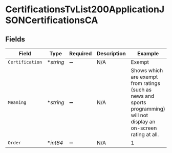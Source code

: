 # CertificationsTvList200ApplicationJSONCertificationsCA


## Fields

| Field                                                                                                                  | Type                                                                                                                   | Required                                                                                                               | Description                                                                                                            | Example                                                                                                                |
| ---------------------------------------------------------------------------------------------------------------------- | ---------------------------------------------------------------------------------------------------------------------- | ---------------------------------------------------------------------------------------------------------------------- | ---------------------------------------------------------------------------------------------------------------------- | ---------------------------------------------------------------------------------------------------------------------- |
| `Certification`                                                                                                        | **string*                                                                                                              | :heavy_minus_sign:                                                                                                     | N/A                                                                                                                    | Exempt                                                                                                                 |
| `Meaning`                                                                                                              | **string*                                                                                                              | :heavy_minus_sign:                                                                                                     | N/A                                                                                                                    | Shows which are exempt from ratings (such as news and sports programming) will not display an on-screen rating at all. |
| `Order`                                                                                                                | **int64*                                                                                                               | :heavy_minus_sign:                                                                                                     | N/A                                                                                                                    | 1                                                                                                                      |